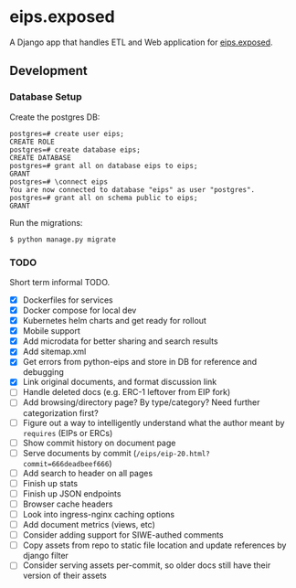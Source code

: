 # eips.exposed

A Django app that handles ETL and Web application for [eips.exposed](https://eips.exposed/).

## Development

### Database Setup

Create the postgres DB:

```psql
postgres=# create user eips;
CREATE ROLE
postgres=# create database eips;
CREATE DATABASE
postgres=# grant all on database eips to eips;
GRANT
postgres=# \connect eips
You are now connected to database "eips" as user "postgres".
postgres=# grant all on schema public to eips;
GRANT
```

Run the migrations:

```
$ python manage.py migrate
```

### TODO

Short term informal TODO.

- [X] Dockerfiles for services
- [X] Docker compose for local dev
- [X] Kubernetes helm charts and get ready for rollout
- [X] Mobile support
- [X] Add microdata for better sharing and search results
- [X] Add sitemap.xml
- [X] Get errors from python-eips and store in DB for reference and debugging
- [X] Link original documents, and format discussion link
- [ ] Handle deleted docs (e.g. ERC-1 leftover from EIP fork)
- [ ] Add browsing/directory page? By type/category? Need further categorization first?
- [ ] Figure out a way to intelligently understand what the author meant by `requires` (EIPs or ERCs)
- [ ] Show commit history on document page
- [ ] Serve documents by commit (`/eips/eip-20.html?commit=666deadbeef666`)
- [ ] Add search to header on all pages
- [ ] Finish up stats
- [ ] Finish up JSON endpoints
- [ ] Browser cache headers
- [ ] Look into ingress-nginx caching options
- [ ] Add document metrics (views, etc)
- [ ] Consider adding support for SIWE-authed comments
- [ ] Copy assets from repo to static file location and update references by django filter
- [ ] Consider serving assets per-commit, so older docs still have their version of their assets
